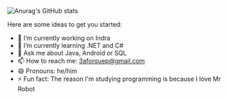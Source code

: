 ![Anurag's GitHub stats](https://github-readme-stats.vercel.app/api?username=pforque&show_icons=true&theme=tokyonight)

Here are some ideas to get you started:

- 🔭 I’m currently working on Indra
- 🌱 I’m currently learning .NET and C#
- 💬 Ask me about Java, Android or SQL
- 📫 How to reach me: 3aforquep@gmail.com
- 😄 Pronouns: he/him
- ⚡ Fun fact: The reason I'm studying programming is because I love Mr Robot
